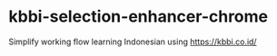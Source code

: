# kbbi-selection-enhancer-chrome
Simplify working flow learning Indonesian using https://kbbi.co.id/
